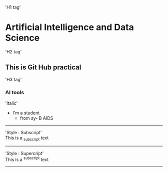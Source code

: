 
'H1 tag'
# Artificial Intelligence and Data Science
'H2 tag'
## This is Git Hub practical
'H3 tag'
### AI tools

 'Italic'
* I'm a student
  * from sy- B AIDS
<hr>    

'Style : Subscript'</br>
This is a <sub>subscript</sub> text<hr>

'Style : Supercript'</br>
This is a <sup>subscript</sup> text<hr>

